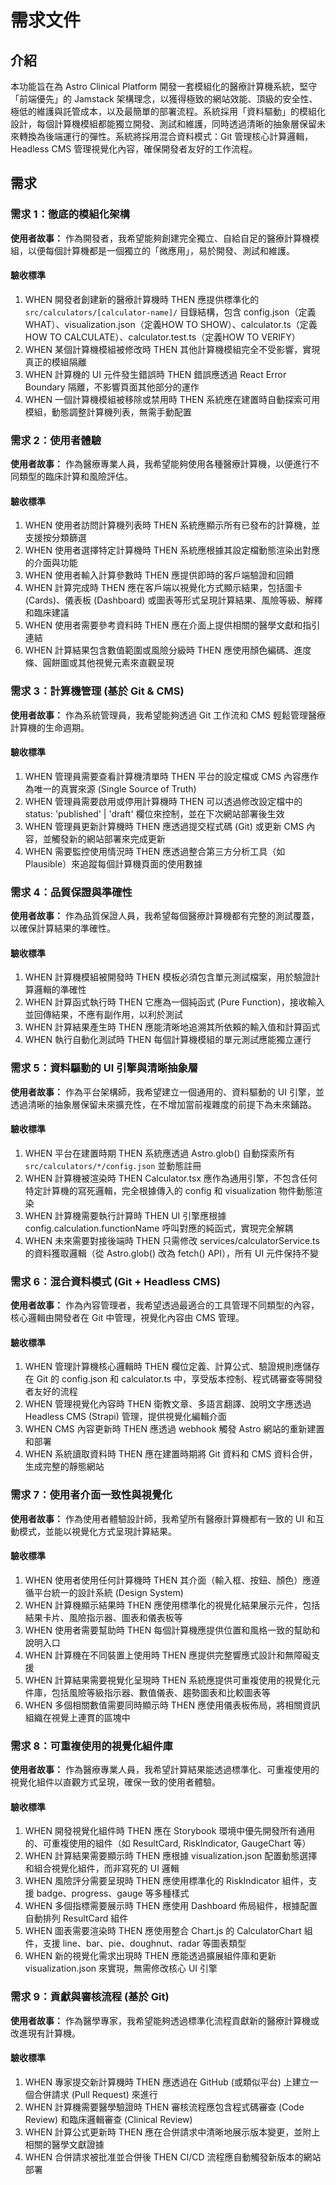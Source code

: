 # 需求文件

## 介紹

本功能旨在為 Astro Clinical Platform 開發一套模組化的醫療計算機系統，堅守「前端優先」的 Jamstack 架構理念，以獲得極致的網站效能、頂級的安全性、極低的維護與託管成本，以及最簡單的部署流程。系統採用「資料驅動」的模組化設計，每個計算機模組都能獨立開發、測試和維護，同時透過清晰的抽象層保留未來轉換為後端運行的彈性。系統將採用混合資料模式：Git 管理核心計算邏輯，Headless CMS 管理視覺化內容，確保開發者友好的工作流程。

## 需求

### 需求 1：徹底的模組化架構

**使用者故事：** 作為開發者，我希望能夠創建完全獨立、自給自足的醫療計算機模組，以便每個計算機都是一個獨立的「微應用」，易於開發、測試和維護。

#### 驗收標準

1. WHEN 開發者創建新的醫療計算機時 THEN 應提供標準化的 `src/calculators/[calculator-name]/` 目錄結構，包含 config.json（定義WHAT）、visualization.json（定義HOW TO SHOW）、calculator.ts（定義HOW TO CALCULATE）、calculator.test.ts（定義HOW TO VERIFY）
2. WHEN 某個計算機模組被修改時 THEN 其他計算機模組完全不受影響，實現真正的模組隔離
3. WHEN 計算機的 UI 元件發生錯誤時 THEN 錯誤應透過 React Error Boundary 隔離，不影響頁面其他部分的運作
4. WHEN 一個計算機模組被移除或禁用時 THEN 系統應在建置時自動探索可用模組，動態調整計算機列表，無需手動配置

### 需求 2：使用者體驗

**使用者故事：** 作為醫療專業人員，我希望能夠使用各種醫療計算機，以便進行不同類型的臨床計算和風險評估。

#### 驗收標準

1. WHEN 使用者訪問計算機列表時 THEN 系統應顯示所有已發布的計算機，並支援按分類篩選
2. WHEN 使用者選擇特定計算機時 THEN 系統應根據其設定檔動態渲染出對應的介面與功能
3. WHEN 使用者輸入計算參數時 THEN 應提供即時的客戶端驗證和回饋
4. WHEN 計算完成時 THEN 應在客戶端以視覺化方式顯示結果，包括圖卡 (Cards)、儀表板 (Dashboard) 或圖表等形式呈現計算結果、風險等級、解釋和臨床建議
5. WHEN 使用者需要參考資料時 THEN 應在介面上提供相關的醫學文獻和指引連結
6. WHEN 計算結果包含數值範圍或風險分級時 THEN 應使用顏色編碼、進度條、圓餅圖或其他視覺元素來直觀呈現

### 需求 3：計算機管理 (基於 Git & CMS)

**使用者故事：** 作為系統管理員，我希望能夠透過 Git 工作流和 CMS 輕鬆管理醫療計算機的生命週期。

#### 驗收標準

1. WHEN 管理員需要查看計算機清單時 THEN 平台的設定檔或 CMS 內容應作為唯一的真實來源 (Single Source of Truth)
2. WHEN 管理員需要啟用或停用計算機時 THEN 可以透過修改設定檔中的 status: 'published' | 'draft' 欄位來控制，並在下次網站部署後生效
3. WHEN 管理員更新計算機時 THEN 應透過提交程式碼 (Git) 或更新 CMS 內容，並觸發新的網站部署來完成更新
4. WHEN 需要監控使用情況時 THEN 應透過整合第三方分析工具（如 Plausible）來追蹤每個計算機頁面的使用數據

### 需求 4：品質保證與準確性

**使用者故事：** 作為品質保證人員，我希望每個醫療計算機都有完整的測試覆蓋，以確保計算結果的準確性。

#### 驗收標準

1. WHEN 計算機模組被開發時 THEN 模板必須包含單元測試檔案，用於驗證計算邏輯的準確性
2. WHEN 計算函式執行時 THEN 它應為一個純函式 (Pure Function)，接收輸入並回傳結果，不應有副作用，以利於測試
3. WHEN 計算結果產生時 THEN 應能清晰地追溯其所依賴的輸入值和計算函式
4. WHEN 執行自動化測試時 THEN 每個計算機模組的單元測試應能獨立運行

### 需求 5：資料驅動的 UI 引擎與清晰抽象層

**使用者故事：** 作為平台架構師，我希望建立一個通用的、資料驅動的 UI 引擎，並透過清晰的抽象層保留未來擴充性，在不增加當前複雜度的前提下為未來鋪路。

#### 驗收標準

1. WHEN 平台在建置時期 THEN 系統應透過 Astro.glob() 自動探索所有 `src/calculators/*/config.json` 並動態註冊
2. WHEN 計算機被渲染時 THEN Calculator.tsx 應作為通用引擎，不包含任何特定計算機的寫死邏輯，完全根據傳入的 config 和 visualization 物件動態渲染
3. WHEN 計算機需要執行計算時 THEN UI 引擎應根據 config.calculation.functionName 呼叫對應的純函式，實現完全解耦
4. WHEN 未來需要對接後端時 THEN 只需修改 services/calculatorService.ts 的資料獲取邏輯（從 Astro.glob() 改為 fetch() API），所有 UI 元件保持不變

### 需求 6：混合資料模式 (Git + Headless CMS)

**使用者故事：** 作為內容管理者，我希望透過最適合的工具管理不同類型的內容，核心邏輯由開發者在 Git 中管理，視覺化內容由 CMS 管理。

#### 驗收標準

1. WHEN 管理計算機核心邏輯時 THEN 欄位定義、計算公式、驗證規則應儲存在 Git 的 config.json 和 calculator.ts 中，享受版本控制、程式碼審查等開發者友好的流程
2. WHEN 管理視覺化內容時 THEN 衛教文章、多語言翻譯、說明文字應透過 Headless CMS (Strapi) 管理，提供視覺化編輯介面
3. WHEN CMS 內容更新時 THEN 應透過 webhook 觸發 Astro 網站的重新建置和部署
4. WHEN 系統讀取資料時 THEN 應在建置時期將 Git 資料和 CMS 資料合併，生成完整的靜態網站

### 需求 7：使用者介面一致性與視覺化

**使用者故事：** 作為使用者體驗設計師，我希望所有醫療計算機都有一致的 UI 和互動模式，並能以視覺化方式呈現計算結果。

#### 驗收標準

1. WHEN 使用者使用任何計算機時 THEN 其介面（輸入框、按鈕、顏色）應遵循平台統一的設計系統 (Design System)
2. WHEN 計算機顯示結果時 THEN 應使用標準化的視覺化結果展示元件，包括結果卡片、風險指示器、圖表和儀表板等
3. WHEN 使用者需要幫助時 THEN 每個計算機應提供位置和風格一致的幫助和說明入口
4. WHEN 計算機在不同裝置上使用時 THEN 應提供完整響應式設計和無障礙支援
5. WHEN 計算結果需要視覺化呈現時 THEN 系統應提供可重複使用的視覺化元件庫，包括風險等級指示器、數值儀表、趨勢圖表和比較圖表等
6. WHEN 多個相關數值需要同時顯示時 THEN 應使用儀表板佈局，將相關資訊組織在視覺上連貫的區塊中

### 需求 8：可重複使用的視覺化組件庫

**使用者故事：** 作為醫療專業人員，我希望計算結果能透過標準化、可重複使用的視覺化組件以直觀方式呈現，確保一致的使用者體驗。

#### 驗收標準

1. WHEN 開發視覺化組件時 THEN 應在 Storybook 環境中優先開發所有通用的、可重複使用的組件（如 ResultCard, RiskIndicator, GaugeChart 等）
2. WHEN 計算結果需要顯示時 THEN 應根據 visualization.json 配置動態選擇和組合視覺化組件，而非寫死的 UI 邏輯
3. WHEN 風險評分需要呈現時 THEN 應使用標準化的 RiskIndicator 組件，支援 badge、progress、gauge 等多種樣式
4. WHEN 多個指標需要展示時 THEN 應使用 Dashboard 佈局組件，根據配置自動排列 ResultCard 組件
5. WHEN 圖表需要渲染時 THEN 應使用整合 Chart.js 的 CalculatorChart 組件，支援 line、bar、pie、doughnut、radar 等圖表類型
6. WHEN 新的視覺化需求出現時 THEN 應能透過擴展組件庫和更新 visualization.json 來實現，無需修改核心 UI 引擎

### 需求 9：貢獻與審核流程 (基於 Git)

**使用者故事：** 作為醫學專家，我希望能夠透過標準化流程貢獻新的醫療計算機或改進現有計算機。

#### 驗收標準

1. WHEN 專家提交新計算機時 THEN 應透過在 GitHub (或類似平台) 上建立一個合併請求 (Pull Request) 來進行
2. WHEN 計算機需要醫學驗證時 THEN 審核流程應包含程式碼審查 (Code Review) 和臨床邏輯審查 (Clinical Review)
3. WHEN 計算公式更新時 THEN 應在合併請求中清晰地展示版本變更，並附上相關的醫學文獻證據
4. WHEN 合併請求被批准並合併後 THEN CI/CD 流程應自動觸發新版本的網站部署